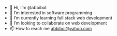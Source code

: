 - 👋 Hi, I’m @abbibol
- 👀 I’m interested in software programming
- 🌱 I’m currently learning full stack web development
- 💞️ I’m looking to collaborate on web development
- 📫 How to reach me abbibol@yahoo.com

<!---
abbibol/abbibol is a ✨ special ✨ repository because its `README.md` (this file) appears on your GitHub profile.
You can click the Preview link to take a look at your changes.
--->
